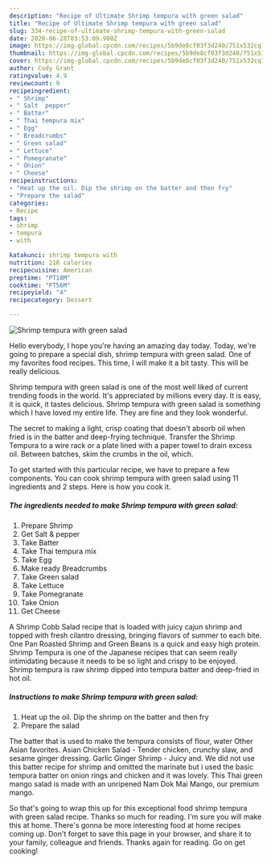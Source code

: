 ```yaml
---
description: "Recipe of Ultimate Shrimp tempura with green salad"
title: "Recipe of Ultimate Shrimp tempura with green salad"
slug: 334-recipe-of-ultimate-shrimp-tempura-with-green-salad
date: 2020-06-28T03:53:09.980Z
image: https://img-global.cpcdn.com/recipes/5b9de8cf03f3d240/751x532cq70/shrimp-tempura-with-green-salad-recipe-main-photo.jpg
thumbnail: https://img-global.cpcdn.com/recipes/5b9de8cf03f3d240/751x532cq70/shrimp-tempura-with-green-salad-recipe-main-photo.jpg
cover: https://img-global.cpcdn.com/recipes/5b9de8cf03f3d240/751x532cq70/shrimp-tempura-with-green-salad-recipe-main-photo.jpg
author: Cody Grant
ratingvalue: 4.9
reviewcount: 9
recipeingredient:
- " Shrimp"
- " Salt  pepper"
- " Batter"
- " Thai tempura mix"
- " Egg"
- " Breadcrumbs"
- " Green salad"
- " Lettuce"
- " Pomegranate"
- " Onion"
- " Cheese"
recipeinstructions:
- "Heat up the oil. Dip the shrimp on the batter and then fry"
- "Prepare the salad"
categories:
- Recipe
tags:
- shrimp
- tempura
- with

katakunci: shrimp tempura with 
nutrition: 218 calories
recipecuisine: American
preptime: "PT18M"
cooktime: "PT56M"
recipeyield: "4"
recipecategory: Dessert

---
```



![Shrimp tempura with green salad](https://img-global.cpcdn.com/recipes/5b9de8cf03f3d240/751x532cq70/shrimp-tempura-with-green-salad-recipe-main-photo.jpg)

Hello everybody, I hope you're having an amazing day today. Today, we're going to prepare a special dish, shrimp tempura with green salad. One of my favorites food recipes. This time, I will make it a bit tasty. This will be really delicious.

Shrimp tempura with green salad is one of the most well liked of current trending foods in the world. It's appreciated by millions every day. It is easy, it is quick, it tastes delicious. Shrimp tempura with green salad is something which I have loved my entire life. They are fine and they look wonderful.

The secret to making a light, crisp coating that doesn&#39;t absorb oil when fried is in the batter and deep-frying technique. Transfer the Shrimp Tempura to a wire rack or a plate lined with a paper towel to drain excess oil. Between batches, skim the crumbs in the oil, which.


To get started with this particular recipe, we have to prepare a few components. You can cook shrimp tempura with green salad using 11 ingredients and 2 steps. Here is how you cook it.

<!--inarticleads1-->

##### The ingredients needed to make Shrimp tempura with green salad:

1. Prepare  Shrimp
1. Get  Salt &amp; pepper
1. Take  Batter
1. Take  Thai tempura mix
1. Take  Egg
1. Make ready  Breadcrumbs
1. Take  Green salad
1. Take  Lettuce
1. Take  Pomegranate
1. Take  Onion
1. Get  Cheese


A Shrimp Cobb Salad recipe that is loaded with juicy cajun shrimp and topped with fresh cilantro dressing, bringing flavors of summer to each bite. One Pan Roasted Shrimp and Green Beans is a quick and easy high protein. Shrimp Tempura is one of the Japanese recipes that can seem really intimidating because it needs to be so light and crispy to be enjoyed. Shrimp tempura is raw shrimp dipped into tempura batter and deep-fried in hot oil. 

<!--inarticleads2-->

##### Instructions to make Shrimp tempura with green salad:

1. Heat up the oil. Dip the shrimp on the batter and then fry
1. Prepare the salad


The batter that is used to make the tempura consists of flour, water Other Asian favorites. Asian Chicken Salad - Tender chicken, crunchy slaw, and sesame ginger dressing. Garlic Ginger Shrimp - Juicy and. We did not use this batter recipe for shrimp and omitted the marinate but i used the basic tempura batter on onion rings and chicken and it was lovely. This Thai green mango salad is made with an unripened Nam Dok Mai Mango, our premium mango. 

So that's going to wrap this up for this exceptional food shrimp tempura with green salad recipe. Thanks so much for reading. I'm sure you will make this at home. There's gonna be more interesting food at home recipes coming up. Don't forget to save this page in your browser, and share it to your family, colleague and friends. Thanks again for reading. Go on get cooking!
